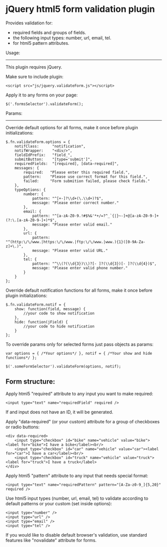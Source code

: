 jQuery html5 form validation plugin
===

Provides validation for:
- required fields and groups of fields.
- the following input types: number, url, email, tel.
- for html5 pattern attributes.


Usage:
___

This plugin requires jQuery.

Make sure to include plugin:

    <script src="js/jquery.validateForm.js"></script>

Apply it to any forms on your page:

    $('.formsSelector').validateForm();


Params:
___    

Override default options for all forms, make it once before plugin initializations:

    $.fn.validateForm.options = {
        notifClass:      "notification",
        notifWrapper:    "<div/>",
        fieldIdPrefix:   "field_",
        submitButton:    "[type='submit']",
        requiredFields:  "[required], [data-required]",
        messages: {
            required:   "Please enter this required field.",
            pattern:    "Please use correct format for this field.",
            failed:     "Form submition failed, please check fields."
        },
        typeOptions: {
            number: {
                pattern: "^[+-]?\\d+(\.\\d+)?$",
                message: "Please enter correct number."
            },
            email: {
                pattern: "^[a-zA-Z0-9.!#$%&'*+/=?^_`{|}~-]+@[a-zA-Z0-9-]+(?:\.[a-zA-Z0-9-]+)*$",
                message: "Please enter valid email."
            },
            url: {
                pattern: "^(http:\/\/www.|https:\/\/www.|ftp:\/\/www.|www.){1}([0-9A-Za-z]+\.)",
                message: "Please enter valid URL."
            },
            tel: {
                pattern: "^\\(?(\\d{3})\\)?[- ]?(\\d{3})[- ]?(\\d{4})$",
                message: "Please enter valid phone number."
            }
        }
    };

Override default notification functions for all forms, make it once before plugin initializations:

    $.fn.validateForm.notif = {
        show: function(field, message) {
            //your code to show notification
        },
        hide: function(jField) {
            //your code to hide notification
        } 
    };

To override params only for selected forms just pass objects as params:

    var options = { /*Your options*/ }, notif = { /*Your show and hide functions*/ };

    $('.someFormSelector').validateForm(options, notif);


Form structure:
---

Apply html5 "required" attribute to any input you want to make required:

    <input type="text" name="requiredField" required />

If and input does not have an ID, it will be generated.


Apply "data-required" (or your custom) attribute for a group of checkboxes or radio buttons:

    <div data-required>
        <input type="checkbox" id="bike" name="vehicle" value="bike"><label for="bike">I have a bike</label><br/>
        <input type="checkbox" id="car" name="vehicle" value="car"><label for="car">I have a car</label><br/> 
        <input type="checkbox" id="truck" name="vehicle" value="truck"><label for="truck">I have a truck</label> 
    </div>


Apply html5 "pattern" attribute to any input that needs special format:

    <input type="text" name="requiredPattern" pattern="[A-Za-z0-9_]{5,20}" required />


Use html5 input types (number, url, email, tel) to validate according to default patterns or your custom (set inside options):

    <input type="number" />
    <input type="url" />
    <input type="email" />
    <input type="tel" />

If you would like to disable default browser's validation, use standard features like "novalidate" attribute for forms.







